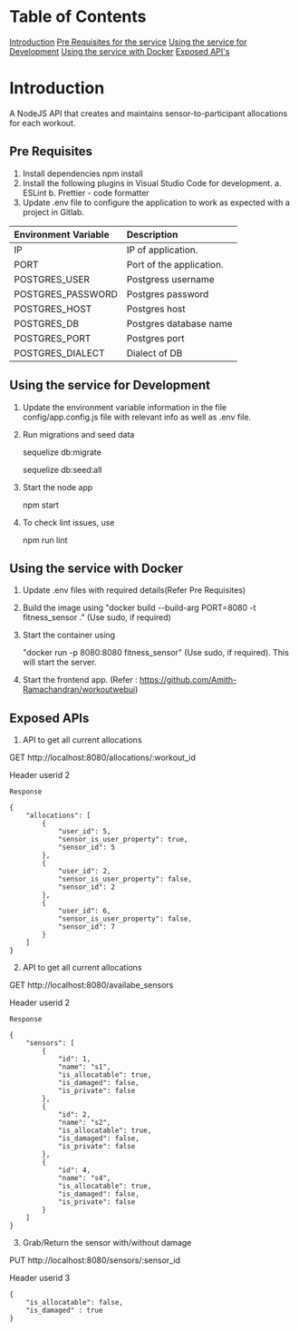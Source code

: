 # Table of Contents

[Introduction](#introduction)
[Pre Requisites for the service](#pre-requisites)
[Using the service for Development](#using-the-service-for-development)
[Using the service with Docker](#using-the-service-with-docker)
[Exposed API's](#exposed-apis)

# Introduction

A NodeJS API that creates and maintains sensor-to-participant allocations for each workout.

## Pre Requisites

1. Install dependencies
   npm install
2. Install the following plugins in Visual Studio Code for development. a. ESLint b. Prettier - code formatter
3. Update .env file to configure the application to work as expected with a project in Gitlab.

| Environment Variable | Description              |
| :------------------- | :----------------------- |
| IP                   | IP of application.       |
| PORT                 | Port of the application. |
| POSTGRES_USER        | Postgress username       |
| POSTGRES_PASSWORD    | Postgres password        |
| POSTGRES_HOST        | Postgres host            |
| POSTGRES_DB          | Postgres database name   |
| POSTGRES_PORT        | Postgres port            |
| POSTGRES_DIALECT     | Dialect of DB            |

## Using the service for Development

1. Update the environment variable information in the file config/app.config.js file with relevant info as well as .env file.

2. Run migrations and seed data

   sequelize db:migrate

   sequelize db:seed:all

3. Start the node app

   npm start

4. To check lint issues, use

   npm run lint

## Using the service with Docker

1. Update .env files with required details(Refer Pre Requisites)

2. Build the image using
   "docker build --build-arg PORT=8080 -t fitness_sensor ." (Use sudo, if required)

3) Start the container using

   "docker run -p 8080:8080 fitness_sensor" (Use sudo, if required). This will start the server.

4) Start the frontend app. (Refer : https://github.com/Amith-Ramachandran/workoutwebui)

## Exposed APIs

1. API to get all current allocations

GET http://localhost:8080/allocations/:workout_id

Header userid 2

    Response

    {
        "allocations": [
            {
                "user_id": 5,
                "sensor_is_user_property": true,
                "sensor_id": 5
            },
            {
                "user_id": 2,
                "sensor_is_user_property": false,
                "sensor_id": 2
            },
            {
                "user_id": 6,
                "sensor_is_user_property": false,
                "sensor_id": 7
            }
        ]
    }

2. API to get all current allocations

GET http://localhost:8080/availabe_sensors

Header userid 2

    Response

    {
        "sensors": [
            {
                "id": 1,
                "name": "s1",
                "is_allocatable": true,
                "is_damaged": false,
                "is_private": false
            },
            {
                "id": 2,
                "name": "s2",
                "is_allocatable": true,
                "is_damaged": false,
                "is_private": false
            },
            {
                "id": 4,
                "name": "s4",
                "is_allocatable": true,
                "is_damaged": false,
                "is_private": false
            }
        ]
    }

3. Grab/Return the sensor with/without damage

PUT http://localhost:8080/sensors/:sensor_id

Header userid 3

    {
        "is_allocatable": false,
        "is_damaged" : true
    }
